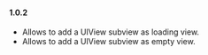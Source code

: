 #### 1.0.2

- Allows to add a UIView subview as loading view.
- Allows to add a UIView subview as empty view.



